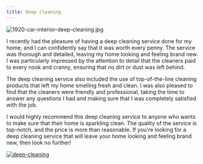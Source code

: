 ```yaml
---
title: Deep cleaning
---
```


![1920-car-interior-deep-cleaning.jpg](/1920-car-interior-deep-cleaning.jpg)

I recently had the pleasure of having a deep cleaning service done for my home, and I can confidently say that it was worth every penny. The service was thorough and detailed, leaving my home looking and feeling brand new. I was particularly impressed by the attention to detail that the cleaners paid to every nook and cranny, ensuring that no dirt or dust was left behind.

The deep cleaning service also included the use of top-of-the-line cleaning products that left my home smelling fresh and clean. I was also pleased to find that the cleaners were friendly and professional, taking the time to answer any questions I had and making sure that I was completely satisfied with the job.

I would highly recommend this deep cleaning service to anyone who wants to make sure that their home is sparkling clean. The quality of the service is top-notch, and the price is more than reasonable. If you're looking for a deep cleaning service that will leave your home looking and feeling brand new, then look no further!

[![deep-cleaning](<https://dabuttonfactory.com/button.png?t=CHECK+SERVICE&f=Noto+Sans-Bold&ts=26&tc=fff&hp=45&vp=20&c=11&bgt=unicolored&bgc=4bd42f>)](<https://londonexpertfinder.com/link>)